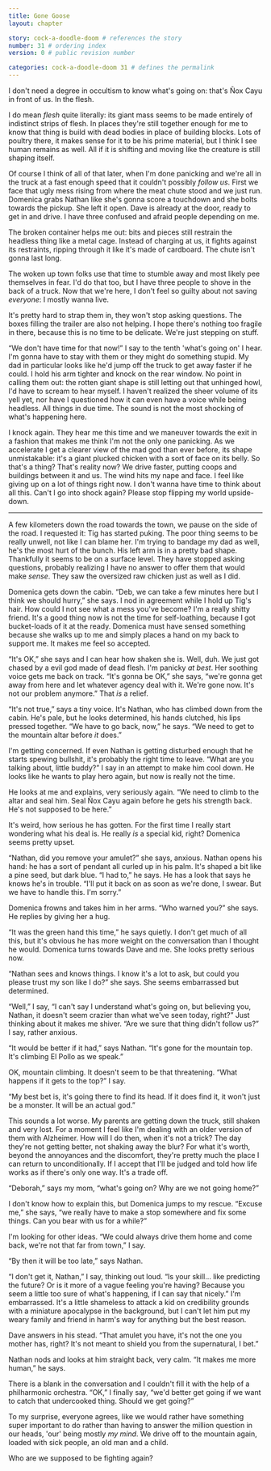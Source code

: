 ```yaml
---
title: Gone Goose
layout: chapter

story: cock-a-doodle-doom # references the story
number: 31 # ordering index
version: 0 # public revision number

categories: cock-a-doodle-doom 31 # defines the permalink
---
```

I don't need a degree in occultism to know what's going on: that's Ñox Cayu in front of us. In the flesh.

I do mean *flesh* quite literally: its giant mass seems to be made entirely of indistinct strips of flesh. In places they're still together enough for me to know that thing is build with dead bodies in place of building blocks. Lots of poultry there, it makes sense for it to be his prime material, but I think I see human remains as well. All if it is shifting and moving like the creature is still shaping itself.

Of course I think of all of that later, when I'm done panicking and we're all in the truck at a fast enough speed that it couldn't possibly *follow us*. First we face that ugly mess rising from where the meat chute stood and we just run. Domenica grabs Nathan like she's gonna score a touchdown and she bolts towards the pickup. She left it open. Dave is already at the door, ready to get in and drive. I have three confused and afraid people depending on me.

The broken container helps me out: bits and pieces still restrain the headless thing like a metal cage. Instead of charging at us, it fights against its restraints, ripping through it like it's made of cardboard. The chute isn't gonna last long.

The woken up town folks use that time to stumble away and most likely pee themselves in fear. I'd do that too, but I have three people to shove in the back of a truck. Now that we're here, I don't feel so guilty about not saving *everyone*: I mostly wanna live.

It's pretty hard to strap them in, they won't stop asking questions. The boxes filling the trailer are also not helping. I hope there's nothing too fragile in  there, because this is no time to be delicate. We're just stepping on stuff.

“We don't have time for that now!” I say to the tenth 'what's going on' I hear. I'm gonna have to stay with them or they might do something stupid. My dad in particular looks like he'd jump off the truck to get away faster if he could. I hold his arm tighter and knock on the rear window. No point in calling them out: the rotten giant shape is still letting out that unhinged howl, I'd have to scream to hear myself. I haven't realized the sheer volume of its yell yet, nor have I questioned how it can even have a voice while being headless. All things in due time. The sound is not the most shocking of what's happening here.

I knock again. They hear me this time and we maneuver towards the exit in a fashion that makes me think I'm not the only one panicking. As we accelerate I get a clearer view of the mad god than ever before, its shape unmistakable: it's a giant plucked chicken with a sort of face on its belly. So that's a thing? That's reality now? We drive faster, putting coops and buildings between it and us. The wind hits my nape and face. I feel like giving up on a lot of things right now. I don't wanna have time to think about all this. Can't I go into shock again? Please stop flipping my world upside-down.

***

A few kilometers down the road towards the town, we pause on the side of the road. I requested it: Tig has started puking. The poor thing seems to be really unwell, not like I can blame her. I'm trying to bandage my dad as well, he's the most hurt of the bunch. His left arm is in a pretty bad shape. Thankfully it seems to be on a surface level. They have stopped asking questions, probably realizing I have no answer to offer them that would make *sense*. They saw the oversized raw chicken just as well as I did.

Domenica gets down the cabin. “Deb, we can take a few minutes here but I think we should hurry,” she says. I nod in agreement while I hold up Tig's hair. How could I not see what a mess you've become? I'm a really shitty friend. It's a good thing now is not the time for self-loathing, because I got bucket-loads of it at the ready. Domenica must have sensed something because she walks up to me and simply places a hand on my back to support me. It makes me feel so accepted.

“It's OK,” she says and I can hear how shaken she is. Well, duh. We just got chased by a evil god made of dead flesh. I'm panicky *at best*. Her soothing voice gets me back on track. “It's gonna be OK,” she says, “we're gonna get away from here and let whatever agency deal with it. We're gone now. It's not our problem anymore.” That *is* a relief.

“It's not true,” says a tiny voice. It's Nathan, who has climbed down from the cabin. He's pale, but he looks determined, his hands clutched, his lips pressed together. “We have to go back, now,” he says. “We need to get to the mountain altar before *it* does.”

I'm getting concerned. If even Nathan is getting disturbed enough that he starts spewing bullshit, it's probably the right time to leave. “What are you talking about, little buddy?” I say in an attempt to make him cool down. He looks like he wants to play hero again, but now is really not the time.

He looks at me and explains, very seriously again. “We need to climb to the altar and seal him. Seal Ñox Cayu again before he gets his strength back. He's not supposed to be here.”

It's weird, how serious he has gotten. For the first time I really start wondering what his deal is. He really *is* a special kid, right? Domenica seems pretty upset.

“Nathan, did you remove your amulet?” she says, anxious. Nathan opens his hand: he has a sort of pendant all curled up in his palm. It's shaped a bit like a pine seed, but dark blue. “I had to,” he says. He has a look that says he knows he's in trouble. “I'll put it back on as soon as we're done, I swear. But we have to handle this. I'm sorry.”

Domenica frowns and takes him in her arms. “Who warned you?” she says. He replies by giving her a hug.

“It was the green hand this time,” he says quietly. I don't get much of all this, but it's obvious he has more weight on the conversation than I thought he would. Domenica turns towards Dave and me. She looks pretty serious now.

“Nathan sees and knows things. I know it's a lot to ask, but could you please trust my son like I do?” she says. She seems embarrassed but determined.

“Well,” I say, “I can't say I understand what's going on, but believing you, Nathan, it doesn't seem crazier than what we've seen today, right?” Just thinking about it makes me shiver. “Are we sure that thing didn't follow us?” I say, rather anxious.

“It would be better if it had,” says Nathan. “It's gone for the mountain top. It's climbing El Pollo as we speak.”

OK, mountain climbing. It doesn't seem to be that threatening. “What happens if it gets to the top?” I say.

“My best bet is, it's going there to find its head. If it does find it, it won't just be a monster. It will be an actual god.”

This sounds a lot worse. My parents are getting down the truck, still shaken and very lost. For a moment I feel like I'm dealing with an older version of them with Alzheimer. How will I do then, when it's not a trick? The day they're not getting better, not shaking away the blur? For what it's worth, beyond the annoyances and the discomfort, they're pretty much the place I can return to unconditionally. If I accept that I'll be judged and told how life works as if there's only one way. It's a trade off.

“Deborah,” says my mom, “what's going on? Why are we not going home?”

I don't know how to explain this, but Domenica jumps to my rescue. “Excuse me,” she says, “we really have to make a stop somewhere and fix some things. Can you bear with us for a while?”

I'm looking for other ideas. “We could always drive them home and come back, we're not that far from town,” I say.

“By then it will be too late,” says Nathan.

“I don't get it, Nathan,” I say, thinking out loud. “Is your skill… like predicting the future? Or is it more of a vague feeling you're having? Because you seem a little too sure of what's happening, if I can say that nicely.” I'm embarrassed. It's a little shameless to attack a kid on credibility grounds with a miniature apocalypse in the background, but I can't let him put my weary family and friend in harm's way for anything but the best reason.

Dave answers in his stead. “That amulet you have, it's not the one you mother has, right? It's not meant to shield you from the supernatural, I bet.”

Nathan nods and looks at him straight back, very calm. “It makes me more human,” he says.

There is a blank in the conversation and I couldn't fill it with the help of a philharmonic orchestra. “OK,” I finally say, “we'd better get going if we want to catch that undercooked thing. Should we get going?”

To my surprise, everyone agrees, like we would rather have something super important to do rather than having to answer the million question in our heads, 'our' being mostly *my mind*. We drive off to the mountain again, loaded with sick people, an old man and a child.

Who are we supposed to be fighting again?
